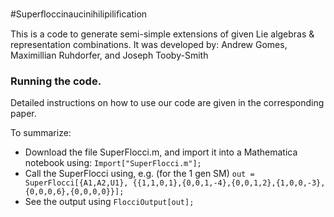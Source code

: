 #Superﬂoccinaucinihilipiliﬁcation

This is a code to generate semi-simple extensions of given Lie algebras & representation combinations. It was developed by: 
Andrew Gomes, Maximillian Ruhdorfer, and Joseph Tooby-Smith

### Running the code.

Detailed instructions on how to use our code are given in the corresponding paper.

To summarize: 
- Download the file SuperFlocci.m, and import it into a Mathematica notebook using:
`Import["SuperFlocci.m"];`
- Call the SuperFlocci using, e.g. (for the 1 gen SM) 
`out = SuperFlocci[{A1,A2,U1}, {{1,1,0,1},{0,0,1,-4},{0,0,1,2},{1,0,0,-3},{0,0,0,6},{0,0,0,0}}];`
- See the output using 
`FlocciOutput[out];`